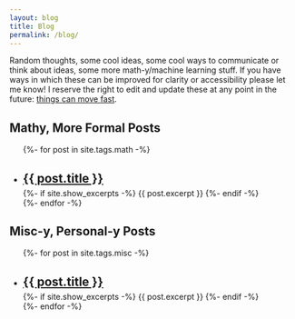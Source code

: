 ```yaml
---
layout: blog
title: Blog
permalink: /blog/
---
```


Random thoughts, some cool ideas,
some cool ways to communicate or think about ideas,
some more math-y/machine learning stuff.
If you have ways in which these can be improved
for clarity or accessibility please let me know!
I reserve the right to edit and update these at any point in the future:
[things can move fast](/_drafts/for-me/things-that-used-to-matter.md).

<h2 class="post-list-heading">Mathy, More Formal Posts</h2>
<!-- <p>More technical stuff about math, machine learning, ways of thinking about complex topics, etc.</p> -->
<ul class="post-list">
{%- for post in site.tags.math -%} 
    <li>
    <h2 style="margin-bottom: 5px;"><a class="post-link" href="{{ post.url | relative_url }}">{{ post.title }}</a></h2>
    {%- if site.show_excerpts -%} {{ post.excerpt }} {%- endif -%}  
    </li>
{%- endfor -%}
</ul>

<h2 class="post-list-heading">Misc-y, Personal-y Posts</h2>
<!-- <p>Some less formal stuff, maybe there's some math here but it's probably just some multiplying to get feels for stuff.</p> -->
<ul class="post-list">
{%- for post in site.tags.misc -%} 
    <li>
    <h2 style="margin-bottom: 5px;"><a class="post-link" href="{{ post.url | relative_url }}">{{ post.title }}</a></h2>
    {%- if site.show_excerpts -%} {{ post.excerpt }} {%- endif -%}  
    </li>
{%- endfor -%}
</ul>

